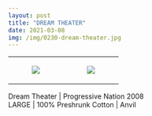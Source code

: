```yaml
---
layout: post
title: "DREAM THEATER"
date: 2021-03-08
img: /img/0230-dream-theater.jpg
---
```




<table style="width:100%;"><tr><td style="vertical-align:top;">
      <figure class="tmblr-full" data-orig-height="2048" data-orig-width="1365" data-orig-src="https://concertshirts.netlify.app/shirts/0230/0230-01.jpg"><img src="https://64.media.tumblr.com/ec39100825f543e7d0e678a2c09201ac/c9eaac3d232543a1-b4/s540x810/607338785aa8ff1d40f9e8a937dbc1f9fb32c25b.jpg" data-orig-height="2048" data-orig-width="1365" data-orig-src="https://concertshirts.netlify.app/shirts/0230/0230-01.jpg"/></figure></td>
    <td style="vertical-align:top;">
      <figure class="tmblr-full" data-orig-height="2048" data-orig-width="1365" data-orig-src="https://concertshirts.netlify.app/shirts/0230/0230-02.jpg"><img src="https://64.media.tumblr.com/00f46c9430cc818c6a32b408e8a57ca4/c9eaac3d232543a1-03/s540x810/22395299f1c4fd54465786dcd6728fe09eb90db7.jpg" data-orig-height="2048" data-orig-width="1365" data-orig-src="https://concertshirts.netlify.app/shirts/0230/0230-02.jpg"/></figure></td>
  </tr></table><p>
  Dream Theater | Progressive Nation 2008<br/>LARGE | 100% Preshrunk Cotton | Anvil
</p>

